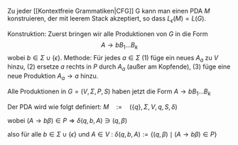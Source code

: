 Zu jeder [[Kontextfreie Grammatiken|CFG]] G kann man einen PDA $M$ konstruieren, der mit leerem Stack akzeptiert, so dass $L_\epsilon(M)=L(G)$.

Konstruktion:
Zuerst bringen wir alle Produktionen von $G$ in die Form
$$\begin{equation*}
A \rightarrow b B_1 \ldots B_k
\end{equation*}$$
wobei $b \in \Sigma \cup\{\epsilon\}$.
Methode: Für jedes $a \in \Sigma$
(1) füge ein neues $A_a$ zu $V$ hinzu,
(2) ersetze $a$ rechts in $P$ durch $A_a$ (außer am Kopfende),
(3) füge eine neue Produktion $A_a \rightarrow a$ hinzu.

Alle Produktionen in $G=(V, \Sigma, P, S)$ haben jetzt die Form
$A \rightarrow b B_1 \ldots B_k$

Der PDA wird wie folgt definiert:
$M \quad:=\quad(\{q\}, \Sigma, V, q, S, \delta)$

wobei
$(A \rightarrow b \beta) \in P \Longrightarrow \delta(q, b, A) \ni(q, \beta)$

also für alle $b \in \Sigma \cup\{\epsilon\}$ und $A \in V$ :
$\delta(q, b, A):=\{(q, \beta) \mid(A \rightarrow b \beta) \in P\}$


